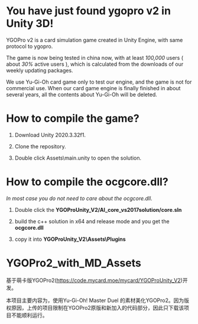 # You have just found ygopro v2 in Unity 3D!

YGOPro v2 is a card simulation game created in Unity Engine, with same protocol to ygopro.

The game is now being tested in china now, with at least *100,000* users ( about *30%* active users ), which is calculated from the downloads of our weekly updating packages.

We use Yu-Gi-Oh card game only to test our engine, and the game is not for commercial use. When our card game engine is finally finished in about several years, all the contents about Yu-Gi-Oh will be deleted.

# How to compile the game?

1. Download Unity 2020.3.32f1.

2. Clone the repository.

3. Double click Assets\main.unity to open the solution.

# How to compile the ocgcore.dll?

*In most case you do not need to care about the ocgcore.dll.*

1. Double click the **YGOProUnity_V2/AI_core_vs2017solution/core.sln**

2. build the c++ solution in x64 and release mode and you get the **ocgcore.dll**

3. copy it into **YGOProUnity_V2\Assets\Plugins**


# YGOPro2_with_MD_Assets

基于萌卡版YGOPro2(https://code.mycard.moe/mycard/YGOProUnity_V2)开发。

本项目主要内容为，使用Yu-Gi-Oh! Master Duel 的素材美化YGOPro2。因为版权原因，上传的项目限制在YGOPro2原版和新加入的代码部分，因此只下载该项目不能顺利运行。
